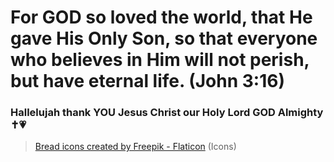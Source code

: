 # For GOD so loved the world, that He gave His Only Son, so that everyone who believes in Him will not perish, but have eternal life. (John 3:16)
### Hallelujah thank YOU Jesus Christ our Holy Lord GOD Almighty ✝️💗 

> <a href="https://www.flaticon.com/free-icons/bread" title="bread icons">Bread icons created by Freepik - Flaticon</a> (Icons)
